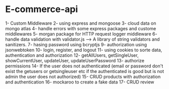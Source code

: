 # E-commerce-api

1- Custom Middleware
2- using express and mongoose
3- cloud data on mongo atlas
4- handle errors with some express packages and custome middlewares
5- morgan package for HTTP request logger middleware
6- handle data validation with validator.js --> A library of string validators and sanitizers.
7- hasing password using bcryptjs
9- authorization using jsonwebtoken
10- login, register, and logout
11- using cookies to sorte data, authentication and authorization
12- getAllUsers, getSingleUser, showCurrentUser, updateUser, updateUserPassword
13- authorize permissions
14- If the user does not authenticated (email or password don't exist the getusers or getsingleuser etc if the authenticated is good but is not admin the user does not authorized)
15- CRUD products with authorization and authentication
16- mockaroo to create a fake data
17- CRUD review
